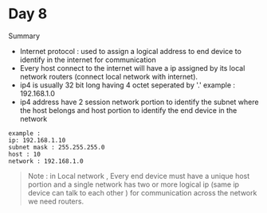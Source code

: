 # Day 8
Summary
- Internet protocol : used to assign a logical address to end device to identify in the internet for communication
- Every host connect to the internet will have a ip assigned by its local network routers (connect local network with internet).
- ip4 is usually 32 bit long having 4 octet seperated by '.' example : 192.168.1.0
- ip4 address have 2 session network portion to identify the subnet where the host belongs and host portion to identify the end device in the network 

```
example : 
ip: 192.168.1.10 
subnet mask : 255.255.255.0
host : 10
network : 192.168.1.0
```
> Note : in Local network , Every end device must have a unique host portion and a single network has two or more logical ip (same ip device can talk to each other ) for communication across the network we need routers.